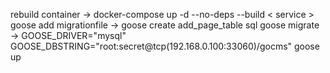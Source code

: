 rebuild container -> docker-compose up -d --no-deps --build < service >
goose add migrationfile -> goose create add_page_table sql
goose migrate -> GOOSE_DRIVER="mysql" GOOSE_DBSTRING="root:secret@tcp(192.168.0.100:33060)/gocms" goose up